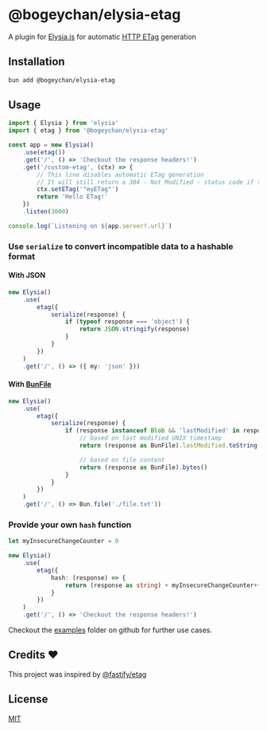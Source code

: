# @bogeychan/elysia-etag

A plugin for [Elysia.js](https://elysiajs.com) for automatic [HTTP ETag](https://http.dev/etag) generation

## Installation

```bash
bun add @bogeychan/elysia-etag
```

## Usage

```ts
import { Elysia } from 'elysia'
import { etag } from '@bogeychan/elysia-etag'

const app = new Elysia()
	.use(etag())
	.get('/', () => 'Checkout the response headers!')
	.get('/custom-etag', (ctx) => {
		// This line disables automatic ETag generation
		// It will still return a 304 - Not Modified - status code if the ETag matches
		ctx.setETag('"myETag"')
		return 'Hello ETag!'
	})
	.listen(3000)

console.log(`Listening on ${app.server!.url}`)
```

### Use `serialize` to convert incompatible data to a hashable format

#### With JSON

```ts
new Elysia()
	.use(
		etag({
			serialize(response) {
				if (typeof response === 'object') {
					return JSON.stringify(response)
				}
			}
		})
	)
	.get('/', () => ({ my: 'json' }))
```

#### With [BunFile](https://bun.sh/docs/api/file-io)

```ts
new Elysia()
	.use(
		etag({
			serialize(response) {
				if (response instanceof Blob && 'lastModified' in response) {
					// based on last modified UNIX timestamp
					return (response as BunFile).lastModified.toString()

					// based on file content
					return (response as BunFile).bytes()
				}
			}
		})
	)
	.get('/', () => Bun.file('./file.txt'))
```

### Provide your own `hash` function

```ts
let myInsecureChangeCounter = 0

new Elysia()
	.use(
		etag({
			hash: (response) => {
				return (response as string) + myInsecureChangeCounter++
			}
		})
	)
	.get('/', () => 'Checkout the response headers!')
```

Checkout the [examples](./examples) folder on github for further use cases.

## Credits ❤️

This project was inspired by [@fastify/etag](https://www.npmjs.com/package/@fastify/etag)

## License

[MIT](LICENSE)
